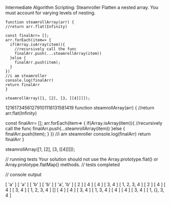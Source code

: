 Intermediate Algorithm Scripting: Steamroller
Flatten a nested array. You must account for varying levels of nesting.



```
function steamrollArray(arr) {
//return arr.flat(Infinity)

const finalArr= []; 
arr.forEach(item=> {
  if(Array.isArray(item)){
    //recursively call the func
    finalArr.push(...steamrollArray(item))
  }else {
    finalArr.push(item); 
  }
})
//i am steamroller 
console.log(finalArr)
return finalArr
}

steamrollArray([1, [2], [3, [[4]]]]);

```


12161734561279101118131581419
function steamrollArray(arr) {
//return arr.flat(Infinity)

const finalArr= []; 
arr.forEach(item=> {
  if(Array.isArray(item)){
    //recursively call the func
    finalArr.push(...steamrollArray(item))
  }else {
    finalArr.push(item); 
  }
})
//i am steamroller 
console.log(finalArr)
return finalArr
}

steamrollArray([1, [2], [3, [[4]]]]);

// running tests
Your solution should not use the Array.prototype.flat() or Array.prototype.flatMap() methods.
// tests completed

// console output

[ 'a' ]
[ 'a' ]
[ 'b' ]
[ 'b' ]
[ 'a', 'b' ]
[ 2 ]
[ 4 ]
[ 4 ]
[ 3, 4 ]
[ 1, 2, 3, 4 ]
[ 2 ]
[ 4 ]
[ 4 ]
[ 3, 4 ]
[ 1, 2, 3, 4 ]
[]
[ 4 ]
[ 4 ]
[ 3, 4 ]
[ 1, 3, 4 ]
[ 4 ]
[ 4 ]
[ 3, 4 ]
[ 1, {}, 3, 4 ]
